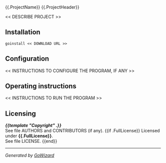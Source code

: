 {{.ProjectName}}
{{.ProjectHeader}}

<< DESCRIBE PROJECT >>


## Installation

	goinstall << DOWNLOAD URL >>


## Configuration

<< INSTRUCTIONS TO CONFIGURE THE PROGRAM, IF ANY >>


## Operating instructions

<< INSTRUCTIONS TO RUN THE PROGRAM >>


## Licensing

***{{template "Copyright" .}}***  
See file AUTHORS and CONTRIBUTORS (if any).
{{if .FullLicense}}
Licensed under **{{.FullLicense}}**.  
See file LICENSE.
{{end}}

* * *
*Generated by [GoWizard](http://github.com/kless/GoWizard)*

